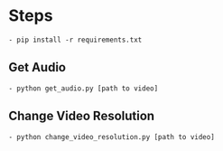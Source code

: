# Steps

    - pip install -r requirements.txt

## Get Audio

    - python get_audio.py [path to video]

## Change Video Resolution

    - python change_video_resolution.py [path to video]
